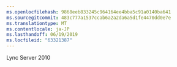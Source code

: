 ```yaml
---
ms.openlocfilehash: 9868eeb833245c964164ee4bba5c91a0140ba641
ms.sourcegitcommit: 483c777a1537ccab6a2a2da6a5d1fe4470dd0e7e
ms.translationtype: MT
ms.contentlocale: ja-JP
ms.lasthandoff: 06/19/2019
ms.locfileid: "63321387"
---
```

Lync Server 2010